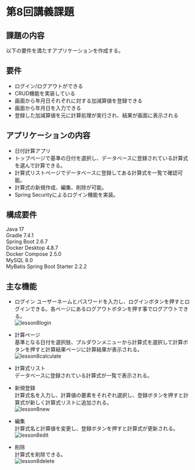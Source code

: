 # 第8回講義課題
## 課題の内容 
以下の要件を満たすアプリケーションを作成する。

## 要件  
- ログイン/ログアウトができる
- CRUD機能を実装している
- 画面から年月日それぞれに対する加減算値を登録できる
- 画面から年月日を入力できる
- 登録した加減算値を元に計算処理が実行され、結果が画面に表示される

## アプリケーションの内容
- 日付計算アプリ
- トップページで基準の日付を選択し、データベースに登録されている計算式を選んで計算できる。
- 計算式リストページでデータベースに登録してある計算式を一覧で確認可能。
- 計算式の新規作成、編集、削除が可能。
- Spring Securityによるログイン機能を実装。

## 構成要件
Java 17  
Gradle 7.4.1  
Spring Boot 2.6.7  
Docker Desktop 4.8.7  
Docker Compose 2.5.0  
MySQL 8.0  
MyBatis Spring Boot Starter 2.2.2  

## 主な機能
- ログイン
ユーザーネームとパスワードを入力し、ログインボタンを押すとログインできる。各ページにあるログアウトボタンを押す事でログアウトできる。  
![lesson8login](https://user-images.githubusercontent.com/103230014/173575686-f094fccc-a060-4203-9790-f44531450f37.gif)  

- 計算ページ  
基準となる日付を選択肢、プルダウンメニューから計算式を選択して計算ボタンを押すと計算結果ページに計算結果が表示される。  
![lesson8calculate](https://user-images.githubusercontent.com/103230014/173576008-0cf7eccf-d313-441d-b57d-23334e7c0945.gif)  

- 計算式リスト  
データベースに登録されている計算式が一覧で表示される。  

- 新規登録  
計算式名を入力し、計算値の要素をそれぞれ選択し、登録ボタンを押すと計算式が新しく計算式リストに追加される。  
![lesson8new](https://user-images.githubusercontent.com/103230014/173576429-86641957-326c-48f5-a0f0-4c424e54eaae.gif)  

- 編集  
計算式名と計算値を変更し、登録ボタンを押すと計算式が更新される。  
![lesson8edit](https://user-images.githubusercontent.com/103230014/173576607-f208c015-e1fc-408b-b424-f8545448ff12.gif)

- 削除  
計算式を削除できる。  
![lesson8delete](https://user-images.githubusercontent.com/103230014/173576713-1556e34c-3491-4bdf-aa73-07380db0c21b.gif)  

